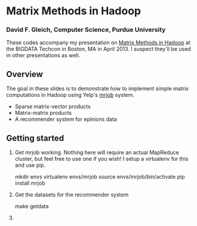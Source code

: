 Matrix Methods in Hadoop
========================

### David F. Gleich, Computer Science, Purdue University

These codes accompany my presentation on
[Matrix Methods in Hadoop](http://www.slideshare.net/dgleich)
at the BIGDATA Techcon in Boston, MA in April 2013. I suspect 
they'll be used in other presentations as well.  


Overview
--------

The goal in these slides is to demonstrate how to implement 
simple matrix computations in Hadoop using 
Yelp's [mrjob](http://www.github.com/mrjob) system.

* Sparse matrix-vector products
* Matrix-matrix products
* A recommender system for epinions data

Getting started
---------------

1. Get mrjob working. Nothing here will require an actual MapReduce
cluster, but feel free to use one if you wish! I setup a virtualenv
for this and use pip.

    mkdir envs
    virtualenv envs/mrjob
    source envs/mrjob/bin/activate
    pip install mrjob

2. Get the datasets for the recommender system

    make getdata
    
3.     
